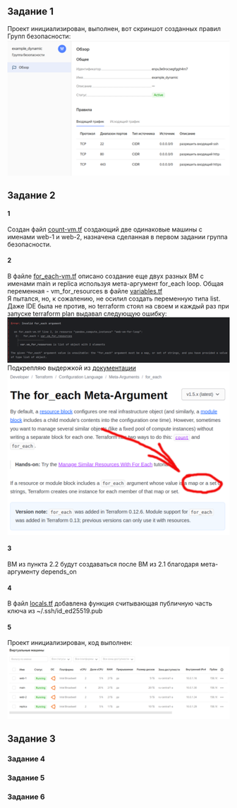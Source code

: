 ## Задание 1  
Проект инициализирован, выполнен, вот скриншот созданных правил Групп безопасности:  
![Security rules](img/tf3-t1.png)  

## Задание 2  
#### 1  
Создан файл [count-vm.tf](src/count-vm.tf) создающий две одинаковые машины с именами web-1 и web-2, назначена сделанная в первом задании группа безопасности.  
#### 2  
В файле [for_each-vm.tf](src/for_each-vm.tf) описано создание еще двух разных ВМ с именами main и replica используя мета-аргумент for_each loop. Общая переменная - vm_for_resources в файле [variables.tf](src/variables.tf)  
Я пытался, но, к сожалению, не осилил создать переменную типа list. Даже IDE была не против, но terraform стоял на своем и каждый раз при запуске terraform plan выдавал следующую ошибку:  
![No list, map or set only](img/tf3-t2-error.png)
Подкрепляю выдержкой из [документации](https://developer.hashicorp.com/terraform/language/meta-arguments/for_each)  
![Doc](img/tf3-t2-doc.png)
#### 3  
ВМ из пункта 2.2 будут создаваться после ВМ из 2.1 благодаря мета-аргументу depends_on  
#### 4  
В файл [locals.tf](src/locals.tf) добавлена функция считывающая публичную часть ключа из ~/.ssh/id_ed25519.pub  
#### 5  
Проект инициализирован, код выполнен:  
![VM`s done](img/tf3-t2-done.png)  

## Задание 3  


### Задание 4  


### Задание 5  
  

### Задание 6  
